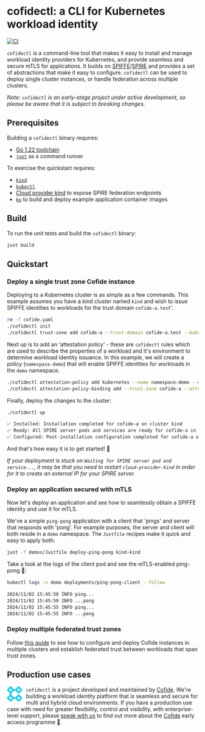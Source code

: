 # cofidectl: a CLI for Kubernetes workload identity

[![CI](https://github.com/cofide/cofidectl/workflows/ci/badge.svg)](https://github.com/cofide/cofidectl/actions?query=workflow%3Aci+branch%3Amain)

`cofidectl` is a command-line tool that makes it easy to install and manage workload identity providers for Kubernetes, and provide seamless and secure mTLS for applications. It builds on [SPIFFE](https://spiffe.io/docs/latest/spiffe-about/overview/)/[SPIRE](https://spiffe.io/docs/latest/spire-about/) and provides a set of abstractions that make it easy to configure. `cofidectl` can be used to deploy single cluster instances, or handle federation across multiple clusters.

*Note: `cofidectl` is an early-stage project under active development, so please be aware that it is subject to breaking changes.*

## Prerequisites

Building a `cofidectl` binary requires:

* [Go 1.22 toolchain](https://golang.org/doc/install)
* [`just`](https://github.com/casey/just) as a command runner

To exercise the quickstart requires:

* [`kind`](https://kind.sigs.k8s.io/docs/user/quick-start)
* [`kubectl`](https://kubernetes.io/docs/tasks/tools/)
* [Cloud provider kind](https://github.com/kubernetes-sigs/cloud-provider-kind) to expose SPIRE federation endpoints
* [`ko`](https://github.com/ko-build/ko) to build and deploy example application container images

## Build

To run the unit tests and build the `cofidectl` binary:

```sh
just build
```

## Quickstart

### Deploy a single trust zone Cofide instance

Deploying to a Kubernetes cluster is as simple as a few commands. This example assumes you have a kind cluster named `kind` and wish to issue SPIFFE identities to workloads for the trust domain `cofide-a.test`'.

```sh
rm -f cofide.yaml
./cofidectl init
./cofidectl trust-zone add cofide-a --trust-domain cofide-a.test --kubernetes-cluster kind --profile kubernetes --kubernetes-context kind-kind
```

Next up is to add an 'attestation policy' - these are `cofidectl` rules which are used to describe the properties of a workload and it's environment to determine workload identity issuance. In this example, we will create a policy (`namespace-demo`) that will enable SPIFFE identities for workloads in the `demo` namespace.

```sh
./cofidectl attestation-policy add kubernetes --name namespace-demo --namespace demo
./cofidectl attestation-policy-binding add --trust-zone cofide-a --attestation-policy namespace-demo
```

Finally, deploy the changes to the cluster:

```sh
./cofidectl up
```

```sh
✅ Installed: Installation completed for cofide-a on cluster kind
✅ Ready: All SPIRE server pods and services are ready for cofide-a in cluster kind
✅ Configured: Post-installation configuration completed for cofide-a on cluster kind
```

And that's how easy it is to get started! 🚀

*If your deployment is stuck on `Waiting for SPIRE server pod and service...`, it may be that you need to restart `cloud-provider-kind` in order for it to create an external IP for your SPIRE server.*

### Deploy an application secured with mTLS

Now let's deploy an application and see how to seamlessly obtain a SPIFFE identity and use it for mTLS.

We've a simple `ping-pong` application with a client that 'pings' and server that responds with 'pong'. For example purposes, the server and client will both reside in a `demo` namespace. The `Justfile` recipes make it quick and easy to apply both:

```sh
just -f demos/Justfile deploy-ping-pong kind-kind
```

Take a look at the logs of the client pod and see the mTLS-enabled ping-pong 🔐:

```sh
kubectl logs -n demo deployments/ping-pong-client --follow
```

```sh
2024/11/02 15:45:50 INFO ping...
2024/11/02 15:45:50 INFO ...pong
2024/11/02 15:45:55 INFO ping...
2024/11/02 15:45:55 INFO ...pong
```

### Deploy multiple federated trust zones

Follow [this guide](docs/multi-tz-federation.md) to see how to configure and deploy Cofide instances in multiple clusters and establish federated trust between workloads that span trust zones.

## Production use cases

<div style="float: left; margin-right: 10px;">
    <a href="https://www.cofide.io">
        <img src="docs/img/cofide-colour-blue.svg" width="40" alt="Cofide">
    </a>
</div>

`cofidectl` is a project developed and maintained by [Cofide](https://www.cofide.io). We're building a workload identity platform that is seamless and secure for multi and hybrid cloud environments. If you have a production use case with need for greater flexibility, control and visibility, with enterprise-level support, please [speak with us](mailto:hello@cofide.io) to find out more about the [Cofide](https://www.cofide.io) early access programme 👀.
